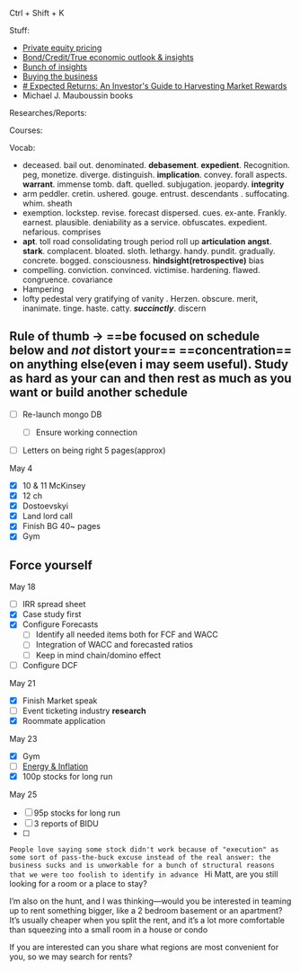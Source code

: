 Ctrl + Shift + K

Stuff: 
- [Private equity pricing](https://forgeglobal.com/insights/reports/private-market-swells-with-optimistic-ipo-pipeline/)
- [Bond/Credit/True economic outlook & insights](https://www.oaktreecapital.com/)
- [Bunch of insights](https://www.msci.com/)
- [Buying the business](https://www.amazon.ca/Search-Funds-Entrepreneurial-Acquisitions-Business/dp/0228861764)
- [# Expected Returns: An Investor's Guide to Harvesting Market Rewards](https://www.amazon.ca/gp/product/1119990726?smid=A1XDN6BPGGT1Q6&psc=1)
- Michael J. Mauboussin books

Researches/Reports:

Courses:

Vocab:
- deceased. bail out. denominated. **debasement**. **expedient**. Recognition. peg, monetize. diverge. distinguish. **implication**. convey. forall aspects. **warrant**. immense tomb. daft. quelled. subjugation. jeopardy. **integrity** 
- arm peddler. cretin. ushered. gouge. entrust. descendants . suffocating. whim. sheath
- exemption. lockstep. revise. forecast dispersed. cues. ex-ante. Frankly. earnest. plausible. deniability as a service. obfuscates. expedient. nefarious. comprises 
- **apt**. toll road consolidating trough period roll up **articulation** **angst**. **stark**. complacent. bloated. sloth. lethargy. handy. pundit. gradually. concrete. bogged. consciousness. **hindsight(retrospective)** bias
- compelling. conviction. convinced. victimise. hardening. flawed. congruence. covariance
- Hampering
- lofty pedestal very gratifying of vanity . Herzen. obscure. merit, inanimate. tinge. haste. catty. ***succinctly***. discern 

## Rule of thumb -> ==be focused on schedule below and *not* distort your== ==concentration== on anything else(even i may seem useful). Study as hard as your can and then rest as much as you want or build another schedule

- [ ] Re-launch mongo DB 
	- [ ] Ensure working connection 

- [ ] Letters on being right 5 pages(approx)


May 4
- [x] 10 & 11 McKinsey 
- [x] 12 ch
- [x] Dostoevskyi
- [x] Land lord call
- [x] Finish BG 40~ pages
- [x] Gym 
## Force yourself

May 18 
- [ ] IRR spread sheet
- [x] Case study first 
- [x] Configure Forecasts
	- [ ] Identify all needed items both for FCF and WACC
	- [ ] Integration of WACC and forecasted ratios  
	- [ ] Keep in mind chain/domino effect 
- [ ] Configure DCF 

May 21 
- [x] Finish Market speak
- [ ] Event ticketing industry **research**
- [x] Roommate application 

May 23
- [x] Gym
- [ ] [Energy & Inflation](https://cepr.org/voxeu/columns/inflationary-impact-energy-prices)
- [x]  100p stocks for long run 

May 25
- [ ] 95p stocks for long run 
- [ ] 3 reports of BIDU
- [ ] 



 `People love saying some stock didn't work because of "execution" as some sort of pass-the-buck excuse instead of the real answer: the business sucks and is unworkable for a bunch of structural reasons that we were too foolish to identify in advance
`
Hi Matt, are you still looking for a room or a place to stay?

I’m also on the hunt, and I was thinking—would you be interested in teaming up to rent something bigger, like a 2 bedroom basement or an apartment?
It’s usually cheaper when you split the rent, and it’s a lot more comfortable than squeezing into a small room in a house or condo 

If you are interested can you share what regions are most convenient for you, so we may search for rents?
